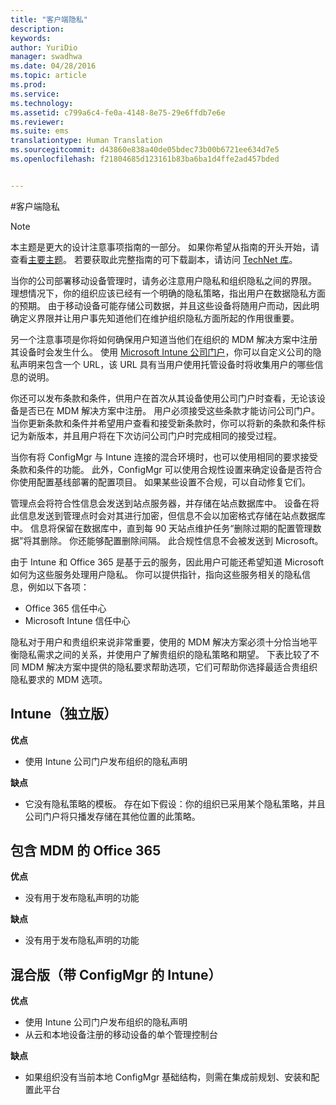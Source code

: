 ```yaml
---
title: "客户端隐私"
description: 
keywords: 
author: YuriDio
manager: swadhwa
ms.date: 04/28/2016
ms.topic: article
ms.prod: 
ms.service: 
ms.technology: 
ms.assetid: c799a6c4-fe0a-4148-8e75-29e6ffdb7e6e
ms.reviewer: 
ms.suite: ems
translationtype: Human Translation
ms.sourcegitcommit: d43860e838a40de05bdec73b00b6721ee634d7e5
ms.openlocfilehash: f21804685d123161b83ba6ba1d4ffe2ad457bded


---
```


#客户端隐私

>[!NOTE]
>本主题是更大的设计注意事项指南的一部分。 如果你希望从指南的开头开始，请查看[主要主题](mdm-design-considerations-guide.md)。 若要获取此完整指南的可下载副本，请访问 [TechNet 库](https://gallery.technet.microsoft.com/Mobile-Device-Management-7d401582)。

当你的公司部署移动设备管理时，请务必注意用户隐私和组织隐私之间的界限。 理想情况下，你的组织应该已经有一个明确的隐私策略，指出用户在数据隐私方面的预期。 由于移动设备可能存储公司数据，并且这些设备将随用户而动，因此明确定义界限并让用户事先知道他们在维护组织隐私方面所起的作用很重要。
  
另一个注意事项是你将如何确保用户知道当他们在组织的 MDM 解决方案中注册其设备时会发生什么。 使用 [Microsoft Intune 公司门户](https://technet.microsoft.com/library/dn646957.aspx)，你可以自定义公司的隐私声明来包含一个 URL，该 URL 具有当用户使用托管设备时将收集用户的哪些信息的说明。
 
你还可以发布条款和条件，供用户在首次从其设备使用公司门户时查看，无论该设备是否已在 MDM 解决方案中注册。 用户必须接受这些条款才能访问公司门户。 当你更新条款和条件并希望用户查看和接受新条款时，你可以将新的条款和条件标记为新版本，并且用户将在下次访问公司门户时完成相同的接受过程。 

当你有将 ConfigMgr 与 Intune 连接的混合环境时，也可以使用相同的要求接受条款和条件的功能。 此外，ConfigMgr 可以使用合规性设置来确定设备是否符合你使用配置基线部署的配置项目。 如果某些设置不合规，可以自动修复它们。 

管理点会将符合性信息会发送到站点服务器，并存储在站点数据库中。 设备在将此信息发送到管理点时会对其进行加密，但信息不会以加密格式存储在站点数据库中。 信息将保留在数据库中，直到每 90 天站点维护任务“删除过期的配置管理数据”将其删除。  你还能够配置删除间隔。 此合规性信息不会被发送到 Microsoft。

由于 Intune 和 Office 365 是基于云的服务，因此用户可能还希望知道 Microsoft 如何为这些服务处理用户隐私。 你可以提供指针，指向这些服务相关的隐私信息，例如以下各项：

- Office 365 信任中心
- Microsoft Intune 信任中心

隐私对于用户和贵组织来说非常重要，使用的 MDM 解决方案必须十分恰当地平衡隐私需求之间的关系，并使用户了解贵组织的隐私策略和期望。 下表比较了不同 MDM 解决方案中提供的隐私要求帮助选项，它们可帮助你选择最适合贵组织隐私要求的 MDM 选项。

## Intune（独立版）

**优点**

- 使用 Intune 公司门户发布组织的隐私声明

**缺点**

- 它没有隐私策略的模板。 存在如下假设：你的组织已采用某个隐私策略，并且公司门户将只播发存储在其他位置的此策略。

## 包含 MDM 的 Office 365

**优点**

- 没有用于发布隐私声明的功能

**缺点**

- 没有用于发布隐私声明的功能

## 混合版（带 ConfigMgr 的 Intune）

**优点**

- 使用 Intune 公司门户发布组织的隐私声明
- 从云和本地设备注册的移动设备的单个管理控制台

**缺点**

- 如果组织没有当前本地 ConfigMgr 基础结构，则需在集成前规划、安装和配置此平台




<!--HONumber=Jul16_HO3-->


